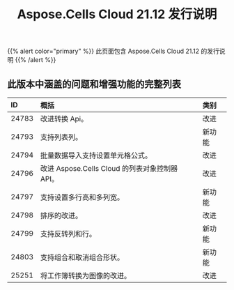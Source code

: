 ﻿---
title: Aspose.Cells Cloud 21.12 发行说明
second_title: Aspose.Cells Cloud Documen
type: docs
url: /zh/aspose-cells-cloud-21-12-release-notes/
description: Aspose.Cells Cloud 支持Excel 创建、转换、合并、拆分、保护、内部对象操作等
weight: 10
---
{{% alert color="primary" %}} 
此页面包含 Aspose.Cells Cloud 21.12 的发行说明
{{% /alert %}} 
## **此版本中涵盖的问题和增强功能的完整列表**
|**ID**|**概括**|**类别**|
|:- |:- |:- |
|24783 |改进转换 Api。|改进|
|24793 |支持列表列。|新功能|
|24794 |批量数据导入支持设置单元格公式。|改进|
|24796 |改进 Aspose.Cells Cloud 的列表对象控制器 API。|改进|
|24797 |支持设置多行高和多列宽。|新功能|
|24798 |排序的改进。|改进|
|24799 |支持反转列和行。|新功能|
|24803 |支持组合和取消组合形状。|新功能|
|25251 |将工作簿转换为图像的改进。|改进|
